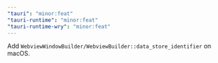 ```yaml
---
"tauri": "minor:feat"
"tauri-runtime": "minor:feat"
"tauri-runtime-wry": "minor:feat"
---
```


Add `WebviewWindowBuilder/WebviewBuilder::data_store_identifier` on macOS.
